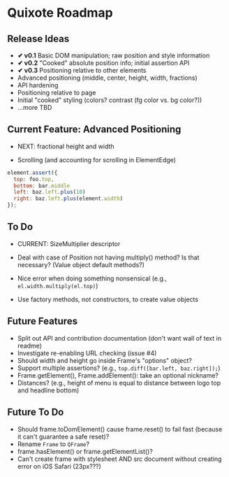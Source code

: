 # Quixote Roadmap

## Release Ideas

* **✔ v0.1** Basic DOM manipulation; raw position and style information
* **✔ v0.2** "Cooked" absolute position info; initial assertion API
* **✔ v0.3** Positioning relative to other elements
* Advanced positioning (middle, center, height, width, fractions)
* API hardening
* Positioning relative to page
* Initial "cooked" styling (colors? contrast (fg color vs. bg color?))
* ...more TBD


## Current Feature: Advanced Positioning

* NEXT: fractional height and width

* Scrolling (and accounting for scrolling in ElementEdge)

```javascript
element.assert({
  top: foo.top,
  bottom: bar.middle
  left: baz.left.plus(10)
  right: baz.left.plus(element.width)
});
```

## To Do

* CURRENT: SizeMultiplier descriptor
* Deal with case of Position not having multiply() method? Is that necessary? (Value object default methods?)
* Nice error when doing something nonsensical (e.g., `el.width.multiply(el.top)`)

* Use factory methods, not constructors, to create value objects

## Future Features

* Split out API and contribution documentation (don't want wall of text in readme)
* Investigate re-enabling URL checking (issue #4)
* Should width and height go inside Frame's "options" object?
* Support multiple assertions? (e.g., `top.diff([bar.left, baz.right]);`)
* Frame.getElement(), Frame.addElement(): take an optional nickname?
* Distances? (e.g., height of menu is equal to distance between logo top and headline bottom)


## Future To Do

* Should frame.toDomElement() cause frame.reset() to fail fast (because it can't guarantee a safe reset)?
* Rename `Frame` to `QFrame`?
* frame.hasElement() or frame.getElementList()?
* Can't create frame with stylesheet AND src document without creating error on iOS Safari (23px???)